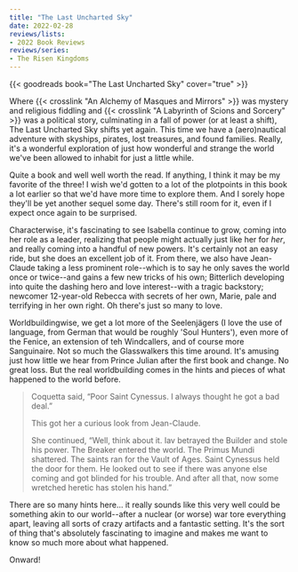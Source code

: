 ```yaml
---
title: "The Last Uncharted Sky"
date: 2022-02-28
reviews/lists:
- 2022 Book Reviews
reviews/series:
- The Risen Kingdoms
---
```

{{< goodreads book="The Last Uncharted Sky" cover="true" >}}

Where {{< crosslink "An Alchemy of Masques and Mirrors" >}} was mystery and religious fiddling and {{< crosslink "A Labyrinth of Scions and Sorcery" >}} was a political story, culminating in a fall of power (or at least a shift), The Last Uncharted Sky shifts yet again. This time we have a (aero)nautical adventure with skyships, pirates, lost treasures, and found families. Really, it's a wonderful exploration of just how wonderful and strange the world we've been allowed to inhabit for just a little while. 

Quite a book and well well worth the read. If anything, I think it may be my favorite of the three! I wish we'd gotten to a lot of the plotpoints in this book a lot earlier so that we'd have more time to explore them. And I sorely hope they'll be yet another sequel some day. There's still room for it, even if I expect once again to be surprised. 

Characterwise, it's fascinating to see Isabella continue to grow, coming into her role as a leader, realizing that people might actually just like her for *her*, and really coming into a handful of new powers. It's certainly not an easy ride, but she does an excellent job of it. From there, we also have Jean-Claude taking a less prominent role--which is to say he only saves the world once or twice--and gains a few new tricks of his own; Bitterlich developing into quite the dashing hero and love interest--with a tragic backstory; newcomer 12-year-old Rebecca with secrets of her own, Marie, pale and terrifying in her own right. Oh there's just so many to love. 

Worldbuildingwise, we get a lot more of the Seelenjägers (I love the use of language, from German that would be roughly 'Soul Hunters'), even more of the Fenice, an extension of teh Windcallers, and of course more Sanguinaire. Not so much the Glasswalkers this time around. It's amusing just how little we hear from Prince Julian after the first book and change. No great loss. But the real worldbuilding comes in the hints and pieces of what happened to the world before.

> Coquetta said, “Poor Saint Cynessus. I always thought he got a bad deal.”
> 
> This got her a curious look from Jean-Claude. 
>
> She continued, “Well, think about it. Iav betrayed the Builder and stole his power. The Breaker entered the world. The Primus Mundi shattered. The saints ran for the Vault of Ages. Saint Cynessus held the door for them. He looked out to see if there was anyone else coming and got blinded for his trouble. And after all that, now some wretched heretic has stolen his hand.”

There are so many hints here... it really sounds like this very well could be something akin to our world--after a nuclear (or worse) war tore everything apart, leaving all sorts of crazy artifacts and a fantastic setting. It's the sort of thing that's absolutely fascinating to imagine and makes me want to know so much more about what happened. 

Onward! 